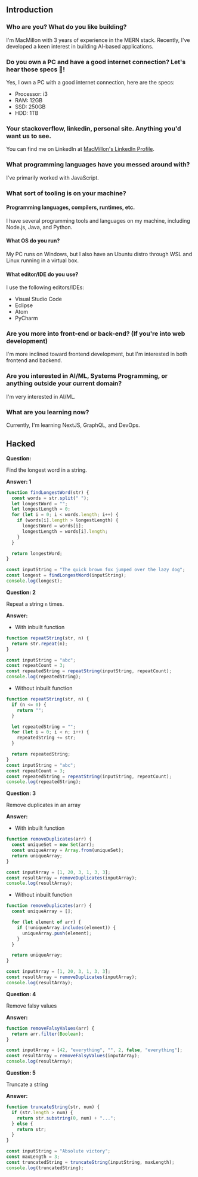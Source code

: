 ## Introduction

### Who are you? What do you like building?

I'm MacMillon with 3 years of experience in the MERN stack. Recently, I've developed a keen interest in building AI-based applications.

### Do you own a PC and have a good internet connection? Let's hear those specs 💪!

Yes, I own a PC with a good internet connection, here are the specs:

- Processor: i3
- RAM: 12GB
- SSD: 250GB
- HDD: 1TB

### Your stackoverflow, linkedin, personal site. Anything you'd want us to see.

You can find me on LinkedIn at [MacMillon's LinkedIn Profile](https://www.linkedin.com/in/macmillon-vs/).

### What programming languages have you messed around with?

I've primarily worked with JavaScript.

### What sort of tooling is on your machine?

#### Programming languages, compilers, runtimes, etc.

I have several programming tools and languages on my machine, including Node.js, Java, and Python.

#### What OS do you run?

My PC runs on Windows, but I also have an Ubuntu distro through WSL and Linux running in a virtual box.

#### What editor/IDE do you use?

I use the following editors/IDEs:

- Visual Studio Code
- Eclipse
- Atom
- PyCharm

### Are you more into front-end or back-end? (If you're into web development)

I'm more inclined toward frontend development, but I'm interested in both frontend and backend.

### Are you interested in AI/ML, Systems Programming, or anything outside your current domain?

I'm very interested in AI/ML.

### What are you learning now?

Currently, I'm learning NextJS, GraphQL, and DevOps.

## Hacked

**Question:**

Find the longest word in a string.

**Answer: 1**

```javascript
function findLongestWord(str) {
  const words = str.split(" ");
  let longestWord = "";
  let longestLength = 0;
  for (let i = 0; i < words.length; i++) {
    if (words[i].length > longestLength) {
      longestWord = words[i];
      longestLength = words[i].length;
    }
  }

  return longestWord;
}

const inputString = "The quick brown fox jumped over the lazy dog";
const longest = findLongestWord(inputString);
console.log(longest);
```

**Question: 2**

Repeat a string `n` times.

**Answer:**

- With inbuilt function

```javascript
function repeatString(str, n) {
  return str.repeat(n);
}

const inputString = "abc";
const repeatCount = 3;
const repeatedString = repeatString(inputString, repeatCount);
console.log(repeatedString);
```

- Without inbuilt function

```javascript
function repeatString(str, n) {
  if (n <= 0) {
    return "";
  }

  let repeatedString = "";
  for (let i = 0; i < n; i++) {
    repeatedString += str;
  }

  return repeatedString;
}
const inputString = "abc";
const repeatCount = 3;
const repeatedString = repeatString(inputString, repeatCount);
console.log(repeatedString);
```

**Question: 3**

Remove duplicates in an array

**Answer:**

- With inbuilt function

```javascript
function removeDuplicates(arr) {
  const uniqueSet = new Set(arr);
  const uniqueArray = Array.from(uniqueSet);
  return uniqueArray;
}

const inputArray = [1, 20, 3, 1, 3, 3];
const resultArray = removeDuplicates(inputArray);
console.log(resultArray);
```

- Without inbuilt function

```javascript
function removeDuplicates(arr) {
  const uniqueArray = [];

  for (let element of arr) {
    if (!uniqueArray.includes(element)) {
      uniqueArray.push(element);
    }
  }

  return uniqueArray;
}

const inputArray = [1, 20, 3, 1, 3, 3];
const resultArray = removeDuplicates(inputArray);
console.log(resultArray);
```

**Question: 4**

Remove falsy values

**Answer:**

```javascript
function removeFalsyValues(arr) {
  return arr.filter(Boolean);
}

const inputArray = [42, "everything", "", 2, false, "everything"];
const resultArray = removeFalsyValues(inputArray);
console.log(resultArray);
```

**Question: 5**

Truncate a string

**Answer:**

```javascript
function truncateString(str, num) {
  if (str.length > num) {
    return str.substring(0, num) + "...";
  } else {
    return str;
  }
}

const inputString = "Absolute victory";
const maxLength = 3;
const truncatedString = truncateString(inputString, maxLength);
console.log(truncatedString);
```
